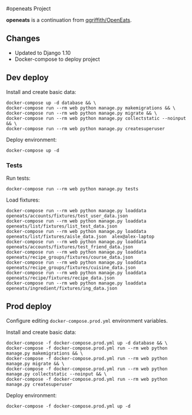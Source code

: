 #openeats Project

**openeats** is a continuation from [qgriffith/OpenEats](https://github.com/qgriffith/OpenEats).

## Changes
* Updated to Django 1.10
* Docker-compose to deploy project

## Dev deploy
Install and create basic data:
```
docker-compose up -d database && \
docker-compose run --rm web python manage.py makemigrations && \
docker-compose run --rm web python manage.py migrate && \
docker-compose run --rm web python manage.py collectstatic --noinput && \
docker-compose run --rm web python manage.py createsuperuser
```

Deploy environment:
```
docker-compose up -d
```
### Tests
Run tests:
```
docker-compose run --rm web python manage.py tests
```


Load fixtures:
```
docker-compose run --rm web python manage.py loaddata openeats/accounts/fixtures/test_user_data.json
docker-compose run --rm web python manage.py loaddata openeats/list/fixtures/list_test_data.json
docker-compose run --rm web python manage.py loaddata openeats/list/fixtures/aisle_data.json  alex@alex-laptop
docker-compose run --rm web python manage.py loaddata openeats/accounts/fixtures/test_friend_data.json
docker-compose run --rm web python manage.py loaddata openeats/recipe_groups/fixtures/course_data.json
docker-compose run --rm web python manage.py loaddata openeats/recipe_groups/fixtures/cuisine_data.json
docker-compose run --rm web python manage.py loaddata openeats/recipe/fixtures/recipe_data.json
docker-compose run --rm web python manage.py loaddata openeats/ingredient/fixtures/ing_data.json
```


## Prod deploy
Configure editing `docker-compose.prod.yml` environment variables.

Install and create basic data:
```
docker-compose -f docker-compose.prod.yml up -d database && \
docker-compose -f docker-compose.prod.yml run --rm web python manage.py makemigrations && \
docker-compose -f docker-compose.prod.yml run --rm web python manage.py migrate && \
docker-compose -f docker-compose.prod.yml run --rm web python manage.py collectstatic --noinput && \
docker-compose -f docker-compose.prod.yml run --rm web python manage.py createsuperuser
```

Deploy environment:
```
docker-compose -f docker-compose.prod.yml up -d
```
